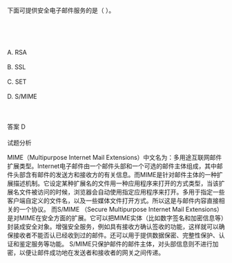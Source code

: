 <div class="detail lh2">下面可提供安全电子邮件服务的是（  ）。<p><br/></p><br/><br/>A. RSA<br/><br/>B. SSL<br/><br/>C. SET<br/><br/>D. S/MIME<br/><br/><br/><br/>答案 D<br/><br/>试题分析<br/><p>MIME（Multipurpose Internet Mail Extensions）中文名为：多用途互联网邮件扩展类型。Internet电子邮件由一个邮件头部和一个可选的邮件主体组成，其中邮件头部含有邮件的发送方和接收方的有关信息。而MIME是针对邮件主体的一种扩展描述机制。它设定某种扩展名的文件用一种应用程序来打开的方式类型，当该扩展名文件被访问的时候，浏览器会自动使用指定应用程序来打开。多用于指定一些客户端自定义的文件名，以及一些媒体文件打开方式。所以这是与邮件内容直接相关的一个协议。
而S/MIME （Secure Multipurpose Internet Mail Extensions）是对MIME在安全方面的扩展。它可以把MIME实体（比如数字签名和加密信息等）封装成安全对象。增强安全服务，例如具有接收方确认签收的功能，这样就可以确保接收者不能否认已经收到过的邮件。还可以用于提供数据保密、完整性保护、认证和鉴定服务等功能。
S/MIME只保护邮件的邮件主体，对头部信息则不进行加密，以便让邮件成功地在发送者和接收者的网关之间传递。</p><p><br/></p></div>